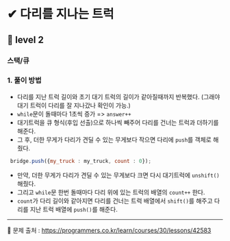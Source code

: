 # ✔ 다리를 지나는 트럭
## 🌈 level 2
### 스택/큐

### 1. 풀이 방법
- 다리를 지난 트럭 길이와 초기 대기 트럭의 길이가 같아질때까지 반복했다. (그래야 대기 트럭이 다리를 잘 지나갔나 확인이 가능.)
- `while`문이 돌때마다 1초씩 증가 => <code>answer++</code>
- 대기트럭을 큐 형식(후입 선출)으로 하나씩 빼주어 다리를 건너는 트럭과 더하기를 해준다.
- 그 후, 더한 무게가 다리가 견딜 수 있는 무게보다 작으면 다리에 <code>push</code>를 객체로 해줬다.
```javascript
 bridge.push({my_truck : my_truck, count : 0});
```
- 만약, 더한 무게가 다리가 견딜 수 있는 무게보다 크면 다시 대기트럭에 <code>unshift()</code> 해줬다.
- 그리고 <code>while</code>문 한번 돌때마다 다리 위에 있는 트럭의 배열의 <code>count++</code> 한다.
- <code>count</code>가 다리 길이와 같아지면 다리를 건너는 트럭 배열에서 <code>shift()</code>를 해주고 다리를 지난 트럭 배열에 <code>push()</code>를 해준다.

<hr>

📌 문제 출처 : https://programmers.co.kr/learn/courses/30/lessons/42583
